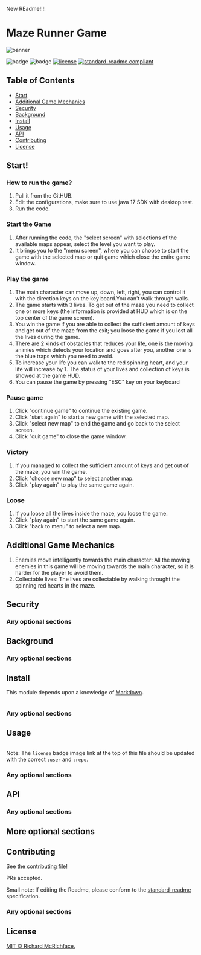 New REadme!!!!
# Maze Runner Game

![banner]()

![badge]()
![badge]()
[![license](https://img.shields.io/github/license/:user/:repo.svg)](LICENSE)
[![standard-readme compliant](https://img.shields.io/badge/readme%20style-standard-brightgreen.svg?style=flat-square)](https://github.com/RichardLitt/standard-readme)

## Table of Contents


- [Start](#start)
- [Additional Game Mechanics](#additionalgamemechanics)
- [Security](#security)
- [Background](#background)
- [Install](#install)
- [Usage](#usage)
- [API](#api)
- [Contributing](#contributing)
- [License](#license)


## Start!
### How to run the game?

1. Pull it from the GitHUB.
2. Edit the configurations, make sure to use java 17 SDK with desktop.test.
3. Run the code.

### Start the Game
1. After running the code, the "select screen" with selections of the available maps appear, select the level you want to play.
2. It brings you to the "menu screen", where you can choose to start the game with the selected map or quit game which close the entire game window.

### Play the game
1. The main character can move up, down, left, right, you can control it with the direction keys on the key board.You can't walk through walls.
2. The game starts with 3 lives. To get out of the maze you need to collect one or more keys (the information is provided at HUD which is on the top center of the game screen).
3. You win the game if you are able to collect the sufficient amount of keys and get out of the maze from the exit; you loose the game if you lost all the lives during the game.
4. There are 2 kinds of obstacles that reduces your life, one is the moving animies which detects your location and goes after you, another one is the blue traps which you need to avoid.
5. To increase your life you can walk to the red spinning heart, and your life will increase by 1. The status of your lives and collection of keys is showed at the game HUD.
6. You can pause the game by pressing "ESC" key on your keyboard

### Pause game
1. Click "continue game" to continue the existing game.
2. Click "start again" to start a new game with the selected map.
3. Click "select new map" to end the game and go back to the select screen.
4. Click "quit game" to close the game window.

### Victory
1. If you managed to collect the sufficient amount of keys and get out of the maze, you win the game.
2. Click "choose new map" to select another map.
3. Click "play again" to play the same game again.

### Loose
1. If you loose all the lives inside the maze, you loose the game.
2. Click "play again" to start the same game again.
3. Click "back to menu" to select a new map.


## Additional Game Mechanics
1. Enemies move intelligently towards the main character: All the moving enemies in this game will be moving towards the main character, so it is harder for the player to avoid them.
2. Collectable lives: The lives are collectable by walking throught the spinning red hearts in the maze.


## Security

### Any optional sections

## Background

### Any optional sections

## Install

This module depends upon a knowledge of [Markdown]().

```
```

### Any optional sections

## Usage

```
```

Note: The `license` badge image link at the top of this file should be updated with the correct `:user` and `:repo`.

### Any optional sections

## API

### Any optional sections

## More optional sections

## Contributing

See [the contributing file](CONTRIBUTING.md)!

PRs accepted.

Small note: If editing the Readme, please conform to the [standard-readme](https://github.com/RichardLitt/standard-readme) specification.

### Any optional sections

## License

[MIT © Richard McRichface.](../LICENSE)
